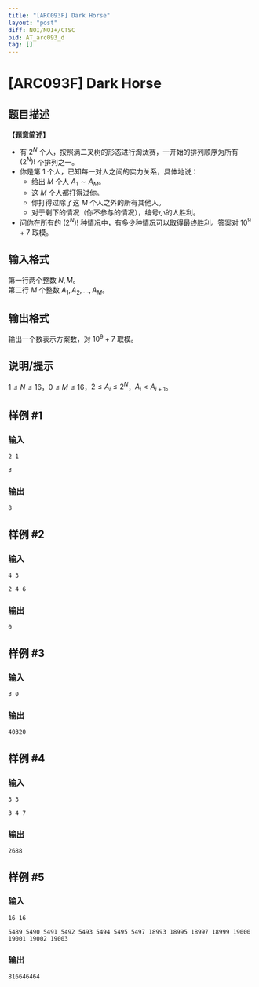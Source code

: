 ```yaml
---
title: "[ARC093F] Dark Horse"
layout: "post"
diff: NOI/NOI+/CTSC
pid: AT_arc093_d
tag: []
---
```


# [ARC093F] Dark Horse

## 题目描述

**【题意简述】**

- 有 $2^N$ 个人，按照满二叉树的形态进行淘汰赛，一开始的排列顺序为所有 $(2^N)!$ 个排列之一。
- 你是第 $1$ 个人，已知每一对人之间的实力关系，具体地说：
  - 给出 $M$ 个人 $A_1 \sim A_M$。
  - 这 $M$ 个人都打得过你。
  - 你打得过除了这 $M$ 个人之外的所有其他人。
  - 对于剩下的情况（你不参与的情况），编号小的人胜利。
- 问你在所有的 $(2^N)!$ 种情况中，有多少种情况可以取得最终胜利。答案对 ${10}^9 + 7$ 取模。

## 输入格式

第一行两个整数 $N, M$。  
第二行 $M$ 个整数 $A_1, A_2, \ldots , A_M$。

## 输出格式

输出一个数表示方案数，对 ${10}^9 + 7$ 取模。

## 说明/提示

$1 \le N \le 16$，$0 \le M \le 16$，$2 \le A_i \le 2^N$，$A_i < A_{i + 1}$。

## 样例 #1

### 输入

```
2 1
3
```

### 输出

```
8
```

## 样例 #2

### 输入

```
4 3
2 4 6
```

### 输出

```
0
```

## 样例 #3

### 输入

```
3 0
```

### 输出

```
40320
```

## 样例 #4

### 输入

```
3 3
3 4 7
```

### 输出

```
2688
```

## 样例 #5

### 输入

```
16 16
5489 5490 5491 5492 5493 5494 5495 5497 18993 18995 18997 18999 19000 19001 19002 19003
```

### 输出

```
816646464
```

